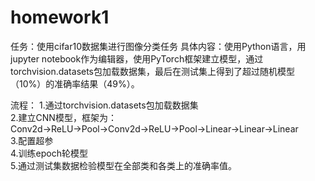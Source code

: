 # homework1
任务：使用cifar10数据集进行图像分类任务
具体内容：使用Python语言，用jupyter notebook作为编辑器，使用PyTorch框架建立模型，通过torchvision.datasets包加载数据集，最后在测试集上得到了超过随机模型（10%）的准确率结果（49%）。

流程：
1.通过torchvision.datasets包加载数据集  
2.建立CNN模型，框架为：Conv2d→ReLU→Pool→Conv2d→ReLU→Pool→Linear→Linear→Linear  
3.配置超参  
4.训练epoch轮模型  
5.通过测试集数据检验模型在全部类和各类上的准确率值。  

